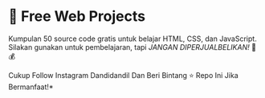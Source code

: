 # 📂 Free Web Projects  
Kumpulan 50 source code gratis untuk belajar HTML, CSS, dan JavaScript.  
Silakan gunakan untuk pembelajaran, tapi *JANGAN DIPERJUALBELIKAN!* 🚫💰

Cukup Follow Instagram Dandidandil Dan Beri Bintang ⭐ Repo Ini Jika Bermanfaat!*

